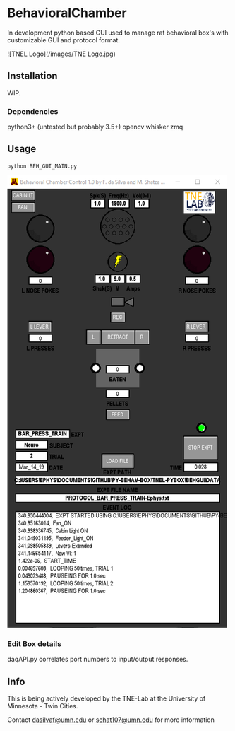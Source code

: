 # BehavioralChamber

In development python based GUI used to manage rat behavioral box's with customizable GUI and protocol format.

![TNEL Logo](/images/TNE Logo.jpg)

## Installation
WIP.

### Dependencies
python3+ (untested but probably 3.5+)
opencv
whisker
zmq

## Usage

```
python BEH_GUI_MAIN.py
```

![GUI Image](/images/pyBox.png)


### Edit Box details
daqAPI.py correlates port numbers to input/output responses.

## Info

This is being actively developed by the TNE-Lab at the University of Minnesota - Twin Cities.

Contact dasilvaf@umn.edu or schat107@umn.edu for more information
